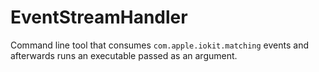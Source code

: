 # EventStreamHandler

Command line tool that consumes `com.apple.iokit.matching` events and afterwards runs an executable passed as an argument. 
